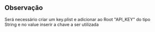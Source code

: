 ## Observação
Será necessário criar um key.plist e adicionar ao Root "API_KEY" do tipo String e no value inserir a chave a ser utilizada
